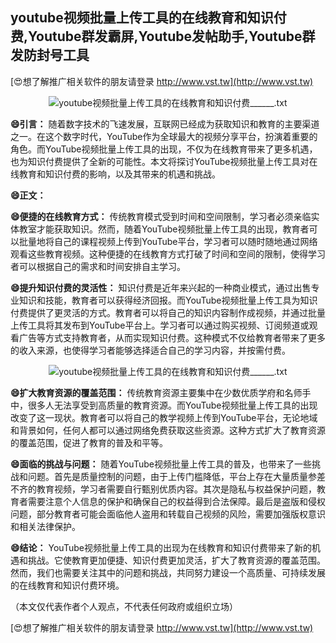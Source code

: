 ## **youtube视频批量上传工具的在线教育和知识付费,Youtube群发霸屏,Youtube发帖助手,Youtube群发防封号工具**

[😍想了解推广相关软件的朋友请登录 http://www.vst.tw](http://www.vst.tw)

 <center><img src="https://vst.tw/MP4/tuiguang/png/2.png" alt="youtube视频批量上传工具的在线教育和知识付费______.txt"></center>

**😄引言：**
随着数字技术的飞速发展，互联网已经成为获取知识和教育的主要渠道之一。在这个数字时代，YouTube作为全球最大的视频分享平台，扮演着重要的角色。而YouTube视频批量上传工具的出现，不仅为在线教育带来了更多机遇，也为知识付费提供了全新的可能性。本文将探讨YouTube视频批量上传工具对在线教育和知识付费的影响，以及其带来的机遇和挑战。

**😄正文：**

**😄便捷的在线教育方式：**
传统教育模式受到时间和空间限制，学习者必须亲临实体教室才能获取知识。然而，随着YouTube视频批量上传工具的出现，教育者可以批量地将自己的课程视频上传到YouTube平台，学习者可以随时随地通过网络观看这些教育视频。这种便捷的在线教育方式打破了时间和空间的限制，使得学习者可以根据自己的需求和时间安排自主学习。

**😄提升知识付费的灵活性：**
知识付费是近年来兴起的一种商业模式，通过出售专业知识和技能，教育者可以获得经济回报。而YouTube视频批量上传工具为知识付费提供了更灵活的方式。教育者可以将自己的知识内容制作成视频，并通过批量上传工具将其发布到YouTube平台上。学习者可以通过购买视频、订阅频道或观看广告等方式支持教育者，从而实现知识付费。这种模式不仅给教育者带来了更多的收入来源，也使得学习者能够选择适合自己的学习内容，并按需付费。

 <center><img src="https://vst.tw/MP4/tuiguang/png/6.png" alt="youtube视频批量上传工具的在线教育和知识付费______.txt"></center>

**😄扩大教育资源的覆盖范围：**
传统教育资源主要集中在少数优质学府和名师手中，很多人无法享受到高质量的教育资源。而YouTube视频批量上传工具的出现改变了这一现状。教育者可以将自己的教学视频上传到YouTube平台，无论地域和背景如何，任何人都可以通过网络免费获取这些资源。这种方式扩大了教育资源的覆盖范围，促进了教育的普及和平等。

**😄面临的挑战与问题：**
随着YouTube视频批量上传工具的普及，也带来了一些挑战和问题。首先是质量控制的问题，由于上传门槛降低，平台上存在大量质量参差不齐的教育视频，学习者需要自行甄别优质内容。其次是隐私与权益保护问题，教育者需要注意个人信息的保护和确保自己的权益得到合法保障。最后是盗版和侵权问题，部分教育者可能会面临他人盗用和转载自己视频的风险，需要加强版权意识和相关法律保护。

**😄结论：**
YouTube视频批量上传工具的出现为在线教育和知识付费带来了新的机遇和挑战。它使教育更加便捷、知识付费更加灵活，扩大了教育资源的覆盖范围。然而，我们也需要关注其中的问题和挑战，共同努力建设一个高质量、可持续发展的在线教育和知识付费环境。

（本文仅代表作者个人观点，不代表任何政府或组织立场）

[😍想了解推广相关软件的朋友请登录 http://www.vst.tw](http://www.vst.tw)



